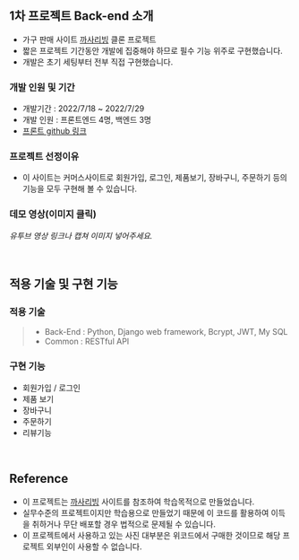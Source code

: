 ## 1차 프로젝트 Back-end 소개

- 가구 판매 사이트 [까사리빙](https://www.casa.co.kr/) 클론 프로젝트
- 짧은 프로젝트 기간동안 개발에 집중해야 하므로 필수 기능 위주로 구현했습니다.
- 개발은 초기 세팅부터 전부 직접 구현했습니다.

### 개발 인원 및 기간

- 개발기간 : 2022/7/18 ~ 2022/7/29
- 개발 인원 : 프론트엔드 4명, 백엔드 3명
- [프론트 github 링크](https://github.com/wecode-bootcamp-korea/35-1st-2sa-living-frontend)

### 프로젝트 선정이유

- 이 사이트는 커머스사이트로 회원가입, 로그인, 제품보기, 장바구니, 주문하기 등의 기능을 모두 구현해 볼 수 있습니다.

### 데모 영상(이미지 클릭)

*유투브 영상 링크나 캡쳐 이미지 넣어주세요.*

<br>

## 적용 기술 및 구현 기능

### 적용 기술

> - Back-End : Python, Django web framework, Bcrypt, JWT, My SQL
> - Common : RESTful API



### 구현 기능

- 회원가입 / 로그인
- 제품 보기
- 장바구니
- 주문하기
- 리뷰기능


<br>

## Reference

- 이 프로젝트는 [까사리빙](https://www.casa.co.kr/) 사이트를 참조하여 학습목적으로 만들었습니다.
- 실무수준의 프로젝트이지만 학습용으로 만들었기 때문에 이 코드를 활용하여 이득을 취하거나 무단 배포할 경우 법적으로 문제될 수 있습니다.
- 이 프로젝트에서 사용하고 있는 사진 대부분은 위코드에서 구매한 것이므로 해당 프로젝트 외부인이 사용할 수 없습니다.
